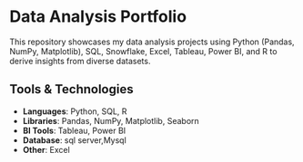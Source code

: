 # Data Analysis Portfolio

This repository showcases my data analysis projects using Python (Pandas, NumPy, Matplotlib), SQL, Snowflake, Excel, Tableau, Power BI, and R to derive insights from diverse datasets.

## Tools & Technologies
- **Languages**: Python, SQL, R
- **Libraries**: Pandas, NumPy, Matplotlib, Seaborn
- **BI Tools**: Tableau, Power BI
- **Database**: sql server,Mysql 
- **Other**: Excel



